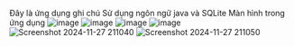 Đây là ứng dụng ghi chú 
Sử dụng ngôn ngữ java và SQLite
Màn hình trong ứng dụng
![image](https://github.com/user-attachments/assets/41f34d65-8498-4584-ba1f-d0477fbb3f50)
![image](https://github.com/user-attachments/assets/c0a7e029-dbed-465b-94f2-5fadf40066d5)
![image](https://github.com/user-attachments/assets/9ade3263-5507-4806-8ded-d80ca64a3cab)
![image](https://github.com/user-attachments/assets/6b884e59-b981-4aa0-aad0-717e6e82f730)
![Screenshot 2024-11-27 211040](https://github.com/user-attachments/assets/82726594-8625-4ed7-a067-0b9641e91382)
![Screenshot 2024-11-27 211050](https://github.com/user-attachments/assets/93928ccc-5a4d-42eb-bc47-0e74cf44b53e)
